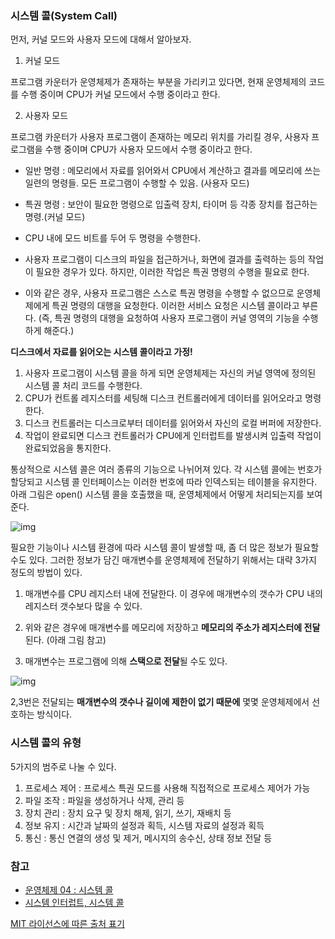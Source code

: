 ### 시스템 콜(System Call)

먼저, 커널 모드와 사용자 모드에 대해서 알아보자.

1) 커널 모드

프로그램 카운터가 운영체제가 존재하는 부분을 가리키고 있다면, 현재 운영체제의 코드를 수행 중이며 CPU가 커널 모드에서 수행 중이라고 한다.

2) 사용자 모드

프로그램 카운터가 사용자 프로그램이 존재하는 메모리 위치를 가리킬 경우, 사용자 프로그램을 수행 중이며 CPU가 사용자 모드에서 수행 중이라고 한다.

- 일반 명령 : 메모리에서 자료를 읽어와서 CPU에서 계산하고 결과를 메모리에 쓰는 일련의 명령들. 모든 프로그램이 수행할 수 있음. (사용자 모드)
- 특권 명령 : 보안이 필요한 명령으로 입출력 장치, 타이머 등 각종 장치를 접근하는 명령.(커널 모드)
- CPU 내에 모드 비트를 두어 두 명령을 수행한다.

- 사용자 프로그램이 디스크의 파일을 접근하거나, 화면에 결과를 출력하는 등의 작업이 필요한 경우가 있다. 하지만, 이러한 작업은 특권 명령의 수행을 필요로 한다. 
- 이와 같은 경우, 사용자 프로그램은 스스로 특권 명령을 수행할 수 없으므로 운영체제에게 특권 명령의 대행을 요청한다. 이러한 서비스 요청은 시스템 콜이라고 부른다. (즉, 특권 명령의 대행을 요청하여 사용자 프로그램이 커널 영역의 기능을 수행하게 해준다.)



**디스크에서 자료를 읽어오는 시스템 콜이라고 가정!**

1. 사용자 프로그램이 시스템 콜을 하게 되면 운영체제는 자신의 커널 영역에 정의된 시스템 콜 처리 코드를 수행한다.
2. CPU가 컨트롤 레지스터를 세팅해 디스크 컨트롤러에게 데이터를 읽어오라고 명령한다.
3. 디스크 컨트롤러는 디스크로부터 데이터를 읽어와서 자신의 로컬 버퍼에 저장한다.
4. 작업이 완료되면 디스크 컨트롤러가 CPU에게 인터럽트를 발생시켜 입출력 작업이 완료되었음을 통지한다.



통상적으로 시스템 콜은 여러 종류의 기능으로 나뉘어져 있다. 각 시스템 콜에는 번호가 할당되고 시스템 콜 인터페이스는 이러한 번호에 따라 인덱스되는 테이블을 유지한다. 아래 그림은 open() 시스템 콜을 호출했을 때, 운영체제에서 어떻게 처리되는지를 보여준다.

![img](https://t1.daumcdn.net/cfile/tistory/25333241535CCEE810)



필요한 기능이나 시스템 환경에 따라 시스템 콜이 발생할 때, 좀 더 많은 정보가 필요할 수도 있다. 그러한 정보가 담긴 매개변수를 운영체제에 전달하기 위해서는 대략 3가지 정도의 방법이 있다.

1) 매개변수를 CPU 레지스터 내에 전달한다. 이 경우에 매개변수의 갯수가 CPU 내의 레지스터 갯수보다 많을 수 있다.

2) 위와 같은 경우에 매개변수를 메모리에 저장하고 **메모리의 주소가 레지스터에 전달**된다. (아래 그림 참고)

3) 매개변수는 프로그램에 의해 **스택으로 전달**될 수도 있다.



![img](https://t1.daumcdn.net/cfile/tistory/27118142535CCF060A)



2,3번은 전달되는 **매개변수의 갯수나 길이에 제한이 없기 때문에** 몇몇 운영체제에서 선호하는 방식이다.



### 시스템 콜의 유형

5가지의 범주로 나눌 수 있다.

1. 프로세스 제어 : 프로세스 특권 모드를 사용해 직접적으로 프로세스 제어가 가능
2. 파일 조작 : 파일을 생성하거나 삭제, 관리 등
3. 장치 관리 : 장치 요구 및 장치 해제, 읽기, 쓰기, 재배치 등
4. 정보 유지 : 시간과 날짜의 설정과 획득, 시스템 자료의 설정과 획득
5. 통신 : 통신 연결의 생성 및 제거, 메시지의 송수신, 상태 정보 전달 등



### 참고

- [운영체제 04 : 시스템 콜](https://luckyyowu.tistory.com/133)
- [시스템 인터럽트, 시스템 콜](https://luckyyowu.tistory.com/2)

[MIT 라이선스에 따른 출처 표기](https://github.com/WooVictory/Ready-For-Tech-Interview)
